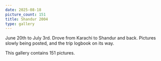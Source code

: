 ```yaml
---
date: 2025-08-18
picture_count: 151
title: Shandur 2004
type: gallery
---
```


June 20th to July 3rd. Drove from Karachi to Shandur and back. Pictures slowly being posted, and the trip logbook on its way.

This gallery contains 151 pictures.
